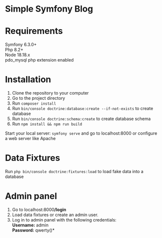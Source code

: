 # Simple Symfony Blog

# Requirements
Symfony 6.3.0+ <br>
Php 8.2+ <br>
Node 18.18.x <br>
pdo_mysql php extension enabled

# Installation

1. Clone the repository to your computer
2. Go to the project directory
3. Run `composer install`
4. Run `bin/console doctrine:database:create --if-not-exists` to create database
5. Run `bin/console doctrine:schema:create` to create database schema
6. Run `npm install && npm run build`

Start your local server: `symfony serve` and go to localhost:8000 or configure a web server like Apache

# Data Fixtures
Run `php bin/console doctrine:fixtures:load` to load fake data into a database

# Admin panel
1. Go to localhost:8000<b>/login</b>
2. Load data fixtures or create an admin user.
3. Log in to admin panel with the following credentials: <br>
<b>Username:</b> admin <br>
<b>Password:</b> qwerty()*
